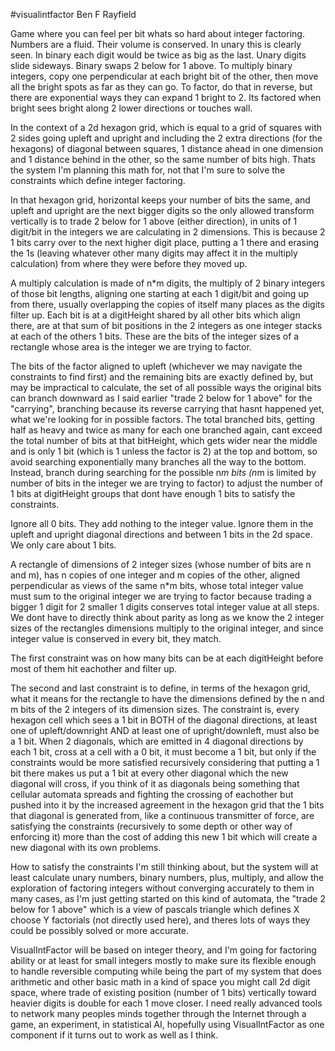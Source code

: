 #visualintfactor
Ben F Rayfield

Game where you can feel per bit whats so hard about integer factoring.
Numbers are a fluid. Their volume is conserved.
In unary this is clearly seen. In binary each digit would be twice as big as the last.
Unary digits slide sideways. Binary swaps 2 below for 1 above.
To multiply binary integers, copy one perpendicular at each bright bit of the other,
then move all the bright spots as far as they can go. To factor, do that in reverse,
but there are exponential ways they can expand 1 bright to 2.
Its factored when bright sees bright along 2 lower directions or touches wall.

In the context of a 2d hexagon grid, which is equal to a grid of squares with 2 sides going upleft and upright and including the 2 extra directions (for the hexagons) of diagonal between squares, 1 distance ahead in one dimension and 1 distance behind in the other, so the same number of bits high. Thats the system I'm planning this math for, not that I'm sure to solve the constraints which define integer factoring.

In that hexagon grid, horizontal keeps your number of bits the same, and upleft and upright are the next bigger digits so the only allowed transform vertically is to trade 2 below for 1 above (either direction), in units of 1 digit/bit in the integers we are calculating in 2 dimensions. This is because 2 1 bits carry over to the next higher digit place, putting a 1 there and erasing the 1s (leaving whatever other many digits may affect it in the multiply calculation) from where they were before they moved up.

A multiply calculation is made of n*m digits, the multiply of 2 binary integers of those bit lengths, aligning one starting at each 1 digit/bit and going up from there, usually overlapping the copies of itself many places as the digits filter up. Each bit is at a digitHeight shared by all other bits which align there, are at that sum of bit positions in the 2 integers as one integer stacks at each of the others 1 bits. These are the bits of the integer sizes of a rectangle whose area is the integer we are trying to factor.

The bits of the factor aligned to upleft (whichever we may navigate the constraints to find first) and the remaining bits are exactly defined by, but may be impractical to calculate, the set of all possible ways the original bits can branch downward as I said earlier "trade 2 below for 1 above" for the "carrying", branching because its reverse carrying that hasnt happened yet, what we're looking for in possible factors. The total branched bits, getting half as heavy and twice as many for each one branched again, cant exceed the total number of bits at that bitHeight, which gets wider near the middle and is only 1 bit (which is 1 unless the factor is 2) at the top and bottom, so avoid searching exponentially many branches all the way to the bottom. Instead, branch during searching for the possible n*m bits (n*m is limited by number of bits in the integer we are trying to factor) to adjust the number of 1 bits at digitHeight groups that dont have enough 1 bits to satisfy the constraints.

Ignore all 0 bits. They add nothing to the integer value. Ignore them in the upleft and upright diagonal directions and between 1 bits in the 2d space. We only care about 1 bits.

A rectangle of dimensions of 2 integer sizes (whose number of bits are n and m), has n copies of one integer and m copies of the other, aligned perpendicular as views of the same n*m bits, whose total integer value must sum to the original integer we are trying to factor because trading a bigger 1 digit for 2 smaller 1 digits conserves total integer value at all steps. We dont have to directly think about parity as long as we know the 2 integer sizes of the rectangles dimensions multiply to the original integer, and since integer value is conserved in every bit, they match.

The first constraint was on how many bits can be at each digitHeight before most of them hit eachother and filter up.

The second and last constraint is to define, in terms of the hexagon grid, what it means for the rectangle to have the dimensions defined by the n and m bits of the 2 integers of its dimension sizes. The constraint is, every hexagon cell which sees a 1 bit in BOTH of the diagonal directions, at least one of upleft/downright AND at least one of upright/downleft, must also be a 1 bit. When 2 diagonals, which are emitted in 4 diagonal directions by each 1 bit, cross at a cell with a 0 bit, it must become a 1 bit, but only if the constraints would be more satisfied recursively considering that putting a 1 bit there makes us put a 1 bit at every other diagonal which the new diagonal will cross, if you think of it as diagonals being something that cellular automata spreads and fighting the crossing of eachother but pushed into it by the increased agreement in the hexagon grid that the 1 bits that diagonal is generated from, like a continuous transmitter of force, are satisfying the constraints (recursively to some depth or other way of enforcing it) more than the cost of adding this new 1 bit which will create a new diagonal with its own problems.

How to satisfy the constraints I'm still thinking about, but the system will at least calculate unary numbers, binary numbers, plus, multiply, and allow the exploration of factoring integers without converging accurately to them in many cases, as I'm just getting started on this kind of automata, the "trade 2 below for 1 above" which is a view of pascals triangle which defines X choose Y factorials (not directly used here), and theres lots of ways they could be possibly solved or more accurate.

VisualIntFactor will be based on integer theory, and I'm going for factoring ability or at least for small integers mostly to make sure its flexible enough to handle reversible computing while being the part of my system that does arithmetic and other basic math in a kind of space you might call 2d digit space, where trade of existing position (number of 1 bits) vertically toward heavier digits is double for each 1 move closer. I need really advanced tools to network many peoples minds together through the Internet through a game, an experiment, in statistical AI, hopefully using VisualIntFactor as one component if it turns out to work as well as I think.